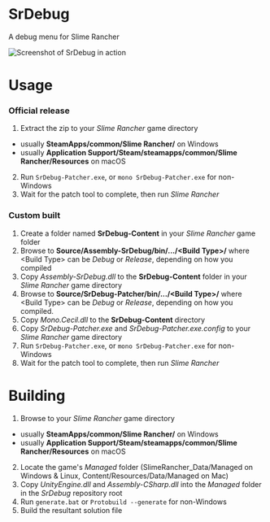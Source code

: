 # SrDebug
A debug menu for Slime Rancher

![Screenshot of SrDebug in action](http://i.imgur.com/1nALiAO.png)

# Usage
### Official release
1. Extract the zip to your _Slime Rancher_ game directory
  * usually **SteamApps/common/Slime Rancher/** on Windows
  * usually **Application Support/Steam/steamapps/common/Slime Rancher/Resources** on macOS
2. Run `SrDebug-Patcher.exe`, or `mono SrDebug-Patcher.exe` for non-Windows
3. Wait for the patch tool to complete, then run _Slime Rancher_

### Custom built
1. Create a folder named **SrDebug-Content** in your _Slime Rancher_ game folder
2. Browse to **Source/Assembly-SrDebug/bin/.../\<Build Type\>/** where \<Build Type\> can be *Debug* or *Release*, depending on how you compiled
3. Copy _Assembly-SrDebug.dll_ to the **SrDebug-Content** folder in your _Slime Rancher_ game directory
4. Browse to **Source/SrDebug-Patcher/bin/.../\<Build Type\>/** where \<Build Type\> can be *Debug* or *Release*, depending on how you compiled.
5. Copy _Mono.Cecil.dll_ to the **SrDebug-Content** directory
6. Copy _SrDebug-Patcher.exe_ and _SrDebug-Patcher.exe.config_ to your _Slime Rancher_ game directory
6. Run `SrDebug-Patcher.exe`, or `mono SrDebug-Patcher.exe` for non-Windows
7. Wait for the patch tool to complete, then run _Slime Rancher_

# Building
1. Browse to your _Slime Rancher_ game directory
  * usually **SteamApps/common/Slime Rancher/** on Windows
  * usually **Application Support/Steam/steamapps/common/Slime Rancher/Resources** on macOS
2. Locate the game's _Managed_ folder (SlimeRancher_Data/Managed on Windows & Linux, Content/Resources/Data/Managed on Mac)
3. Copy _UnityEngine.dll_ and _Assembly-CSharp.dll_ into the _Managed_ folder in the _SrDebug_ repository root
4. Run `generate.bat` or `Protobuild --generate` for non-Windows
5. Build the resultant solution file
